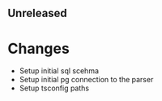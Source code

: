 ## Unreleased

# Changes
- Setup initial sql scehma
- Setup initial pg connection to the parser
- Setup tsconfig paths

